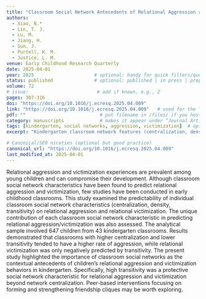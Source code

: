 ```yaml
---
title: "Classroom Social Network Antecedents of Relational Aggression and Victimization for Kindergarten Children"
authors:
  - Xiao, N.*
  - Lin, T. J.
  - Lu, M.
  - Jiang, H.
  - Sun, J.
  - Purtell, K. M.
  - Justice, L. M.
venue: Early Childhood Research Quarterly
date: 2025-04-01
year: 2025                      # optional: handy for quick filters/queries
status: published               # optional: published | in press | preprint
volume: 72
# issue:                         # add if known, e.g., 2
pages: 307-316
doi: "https://doi.org/10.1016/j.ecresq.2025.04.009"
link: "https://doi.org/10.1016/j.ecresq.2025.04.009"   # used for the “Full Text” button
pdf: ""                           # put filename in /files/ if you host a PDF, else leave blank
category: manuscripts             # makes it appear under “Journal Articles”
tags: [kindergarten, social networks, aggression, victimization]  # optional: improves search
excerpt: "Kindergarten classroom network features (centralization, density, transitivity) predict relational aggression and victimization." # shown in social cards; we’ve hidden it on the list

# Canonical/SEO niceties (optional but good practice)
canonical_url: "https://doi.org/10.1016/j.ecresq.2025.04.009"
last_modified_at: 2025-04-01
---
```

Relational aggression and victimization experiences are prevalent among young children and can compromise their development. Although classroom social network characteristics have been found to predict relational aggression and victimization, few studies have been conducted in early childhood classrooms. This study examined the predictability of individual classroom social network characteristics (centralization, density, transitivity) on relational aggression and relational victimization. The unique contribution of each classroom social network characteristic in predicting relational aggression/victimization was also assessed. The analytical sample involved 647 children from 43 kindergarten classrooms. Results demonstrated that classrooms with higher centralization and lower transitivity tended to have a higher rate of aggression, while relational victimization was only negatively predicted by transitivity. The present study highlighted the importance of classroom social networks as the contextual antecedents of children’s relational aggression and victimization behaviors in kindergarten. Specifically, high transitivity was a protective social network characteristic for relational aggression and victimization beyond network centralization. Peer-based interventions focusing on forming and strengthening friendship cliques may be worth exploring.


